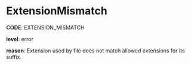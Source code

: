 # ExtensionMismatch

**CODE**: EXTENSION_MISMATCH

**level**: error

**reason**: Extension used by file does not match allowed extensions for its suffix.